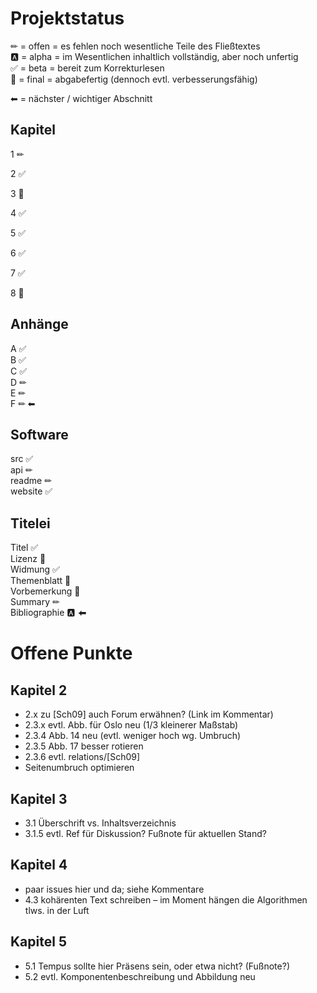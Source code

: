 Projektstatus
=============

✏	= offen = es fehlen noch wesentliche Teile des Fließtextes  
🅰	= alpha = im Wesentlichen inhaltlich vollständig, aber noch unfertig  
✅	= beta  = bereit zum Korrekturlesen  
🎉	= final = abgabefertig (dennoch evtl. verbesserungsfähig)

⬅ = nächster / wichtiger Abschnitt


Kapitel
-------

1 ✏

2 ✅

3 🎉

4 ✅

5 ✅

6 ✅

7 ✅

8 🎉


Anhänge
-------

A ✅  
B ✅  
C ✅  
D ✏  
E ✏  
F ✏ ⬅


Software
--------

src ✅  
api ✏  
readme ✏  
website ✅


Titelei
-------

Titel ✅  
Lizenz 🎉  
Widmung ✅  
Themenblatt 🎉  
Vorbemerkung 🎉  
Summary ✏  
Bibliographie 🅰 ⬅



Offene Punkte
=============

Kapitel 2
---------

- 2.x zu [Sch09] auch Forum erwähnen? (Link im Kommentar)
- 2.3.x evtl. Abb. für Oslo neu (1/3 kleinerer Maßstab)
- 2.3.4 Abb. 14 neu (evtl. weniger hoch wg. Umbruch)
- 2.3.5 Abb. 17 besser rotieren
- 2.3.6 evtl. relations/[Sch09]
- Seitenumbruch optimieren


Kapitel 3
---------

- 3.1 Überschrift vs. Inhaltsverzeichnis
- 3.1.5 evtl. Ref für Diskussion? Fußnote für aktuellen Stand?


Kapitel 4
---------

- paar issues hier und da; siehe Kommentare
- 4.3 kohärenten Text schreiben – im Moment hängen die Algorithmen tlws. in der Luft


Kapitel 5
---------

- 5.1 Tempus sollte hier Präsens sein, oder etwa nicht? (Fußnote?)
- 5.2 evtl. Komponentenbeschreibung und Abbildung neu

